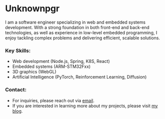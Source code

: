 # Unknownpgr

I am a software engineer specializing in web and embedded systems development. With a strong foundation in both front-end and back-end technologies, as well as experience in low-level embedded programming, I enjoy tackling complex problems and delivering efficient, scalable solutions.

### Key Skills:
- Web development (Node.js, Spring, K8S, React)
- Embedded systems (ARM-STM32Fxx)
- 3D graphics (WebGL)
- Artificial Intelligence (PyTorch, Reinforcement Learning, Diffusion)

### Contact:
- For inquiries, please reach out via [email](unknownpgr@gmail.com).
- If you are interested in learning more about my projects, please visit <a href="https://unknownpgr.com/">my blog</a>.
